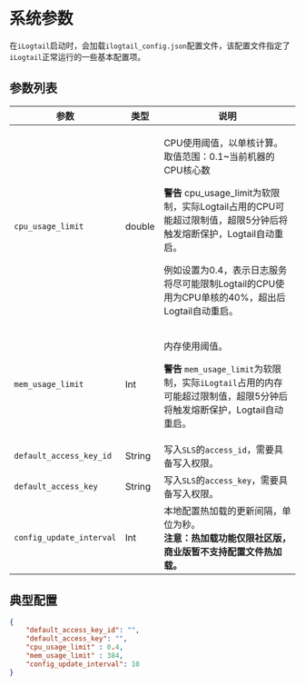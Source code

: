 # 系统参数

在`iLogtail`启动时，会加载`ilogtail_config.json`配置文件，该配置文件指定了`iLogtail`正常运行的一些基本配置项。

## 参数列表

| 参数                      | 类型     | 说明                                                                                                                                                                                                                                   |
| ----------------------- | ------ | ------------------------------------------------------------------------------------------------------------------------------------------------------------------------------------------------------------------------------------ |
| `cpu_usage_limit`       | double | <p>CPU使用阈值，以单核计算。取值范围：0.1~当前机器的CPU核心数</p><p><strong></strong></p><p><strong>警告</strong> cpu_usage_limit为软限制，实际Logtail占用的CPU可能超过限制值，超限5分钟后将触发熔断保护，Logtail自动重启。</p><p>例如设置为0.4，表示日志服务将尽可能限制Logtail的CPU使用为CPU单核的40%，超出后Logtail自动重启。</p> |
| `mem_usage_limit`       | Int    | <p></p><p>内存使用阈值。</p><p><strong>警告</strong> <code>mem_usage_limit</code>为软限制，实际<code>iLogtail</code>占用的内存可能超过限制值，超限5分钟后将触发熔断保护，Logtail自动重启。</p>                                                                                      |
| `default_access_key_id` | String | 写入`SLS`的`access_id`，需要具备写入权限。                                                                                                                                                                                                                |
| `default_access_key`    | String | 写入`SLS`的`access_key`，需要具备写入权限。                                                                                                                                                                                                                 |
| `config_update_interval`    | Int | 本地配置热加载的更新间隔，单位为秒。<br>**注意：热加载功能仅限社区版，商业版暂不支持配置文件热加载。**                                                                                                                                                                                                                 |

## 典型配置

```json
{
    "default_access_key_id": "",
    "default_access_key": "",
    "cpu_usage_limit" : 0.4,
    "mem_usage_limit" : 384,
    "config_update_interval": 10
}
```
